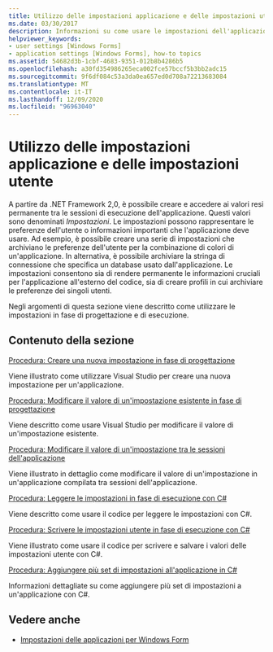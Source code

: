 ```yaml
---
title: Utilizzo delle impostazioni applicazione e delle impostazioni utente
ms.date: 03/30/2017
description: Informazioni su come usare le impostazioni dell'applicazione e le impostazioni utente per creare e accedere ai valori resi permanente tra le sessioni di esecuzione dell'applicazione.
helpviewer_keywords:
- user settings [Windows Forms]
- application settings [Windows Forms], how-to topics
ms.assetid: 54682d3b-1cbf-4683-9351-012b8b4286b5
ms.openlocfilehash: a30fd354986265eca002fce57bccf5b3bb2adc15
ms.sourcegitcommit: 9f6df084c53a3da0ea657ed0d708a72213683084
ms.translationtype: MT
ms.contentlocale: it-IT
ms.lasthandoff: 12/09/2020
ms.locfileid: "96963040"
---
```

# <a name="using-application-settings-and-user-settings"></a>Utilizzo delle impostazioni applicazione e delle impostazioni utente
A partire da .NET Framework 2,0, è possibile creare e accedere ai valori resi permanente tra le sessioni di esecuzione dell'applicazione. Questi valori sono denominati *Impostazioni*. Le impostazioni possono rappresentare le preferenze dell'utente o informazioni importanti che l'applicazione deve usare. Ad esempio, è possibile creare una serie di impostazioni che archiviano le preferenze dell'utente per la combinazione di colori di un'applicazione. In alternativa, è possibile archiviare la stringa di connessione che specifica un database usato dall'applicazione. Le impostazioni consentono sia di rendere permanente le informazioni cruciali per l'applicazione all'esterno del codice, sia di creare profili in cui archiviare le preferenze dei singoli utenti.  
  
 Negli argomenti di questa sezione viene descritto come utilizzare le impostazioni in fase di progettazione e di esecuzione.  
  
## <a name="in-this-section"></a>Contenuto della sezione  
 [Procedura: Creare una nuova impostazione in fase di progettazione](how-to-create-a-new-setting-at-design-time.md)  
  
 Viene illustrato come utilizzare Visual Studio per creare una nuova impostazione per un'applicazione.  
  
 [Procedura: Modificare il valore di un'impostazione esistente in fase di progettazione](how-to-change-the-value-of-an-existing-setting-at-design-time.md)  
  
 Viene descritto come usare Visual Studio per modificare il valore di un'impostazione esistente.  
  
 [Procedura: Modificare il valore di un'impostazione tra le sessioni dell'applicazione](how-to-change-the-value-of-a-setting-between-application-sessions.md)  
  
 Viene illustrato in dettaglio come modificare il valore di un'impostazione in un'applicazione compilata tra sessioni dell'applicazione.  
  
 [Procedura: Leggere le impostazioni in fase di esecuzione con C#](how-to-read-settings-at-run-time-with-csharp.md)  
  
 Viene descritto come usare il codice per leggere le impostazioni con C#.  
  
 [Procedura: Scrivere le impostazioni utente in fase di esecuzione con C#](how-to-write-user-settings-at-run-time-with-csharp.md)  
  
 Viene illustrato come usare il codice per scrivere e salvare i valori delle impostazioni utente con C#.  
  
 [Procedura: Aggiungere più set di impostazioni all'applicazione in C#](how-to-add-multiple-sets-of-settings-to-your-application-in-csharp.md)  
  
 Informazioni dettagliate su come aggiungere più set di impostazioni a un'applicazione con C#.  
  
## <a name="see-also"></a>Vedere anche

- [Impostazioni delle applicazioni per Windows Form](application-settings-for-windows-forms.md)

